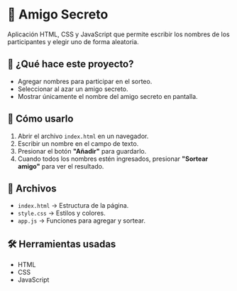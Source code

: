 # 🎁 Amigo Secreto

Aplicación HTML, CSS y JavaScript que permite escribir los nombres de los participantes y elegir uno de forma aleatoria.

## 📌 ¿Qué hace este proyecto?

- Agregar nombres para participar en el sorteo.
- Seleccionar al azar un amigo secreto.
- Mostrar únicamente el nombre del amigo secreto en pantalla.

## 🚀 Cómo usarlo

1. Abrir el archivo `index.html` en un navegador.
2. Escribir un nombre en el campo de texto.
3. Presionar el botón **"Añadir"** para guardarlo.
4. Cuando todos los nombres estén ingresados, presionar **"Sortear amigo"** para ver el resultado.

## 📂 Archivos

- `index.html` → Estructura de la página.
- `style.css` → Estilos y colores.
- `app.js` → Funciones para agregar y sortear.

## 🛠️ Herramientas usadas

- HTML
- CSS
- JavaScript
